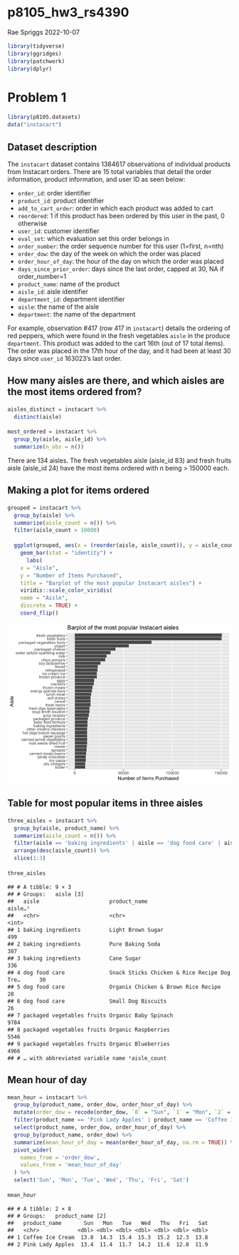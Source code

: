 p8105_hw3_rs4390
================
Rae Spriggs
2022-10-07

``` r
library(tidyverse)
library(ggridges)
library(patchwork)
library(dplyr)
```

# Problem 1

``` r
library(p8105.datasets)
data("instacart")
```

## Dataset description

The `instacart` dataset contains 1384617 observations of individual
products from Instacart orders. There are 15 total variables that detail
the order information, product information, and user ID as seen below:

-   `order_id`: order identifier
-   `product_id`: product identifier
-   `add_to_cart_order`: order in which each product was added to cart
-   `reordered`: 1 if this product has been ordered by this user in the
    past, 0 otherwise
-   `user_id`: customer identifier
-   `eval_set`: which evaluation set this order belongs in
-   `order_number`: the order sequence number for this user (1=first,
    n=nth)
-   `order_dow`: the day of the week on which the order was placed
-   `order_hour_of_day`: the hour of the day on which the order was
    placed
-   `days_since_prior_order`: days since the last order, capped at 30,
    NA if order_number=1
-   `product_name`: name of the product
-   `aisle_id`: aisle identifier
-   `department_id`: department identifier
-   `aisle`: the name of the aisle
-   `department`: the name of the department

For example, observation \#417 (row 417 in `instacart`) details the
ordering of red peppers, which were found in the fresh vegetables
`aisle` in the produce `department`. This product was added to the cart
16th (out of 17 total items). The order was placed in the 17th hour of
the day, and it had been at least 30 days since `user_id` 163023’s last
order.

## How many aisles are there, and which aisles are the most items ordered from?

``` r
aisles_distinct = instacart %>% 
  distinct(aisle)

most_ordered = instacart %>% 
  group_by(aisle, aisle_id) %>% 
  summarize(n_obs = n())
```

There are 134 aisles. The fresh vegetables aisle (aisle_id 83) and fresh
fruits aisle (aisle_id 24) have the most items ordered with n being \>
150000 each.

## Making a plot for items ordered

``` r
grouped = instacart %>% 
  group_by(aisle) %>% 
  summarize(aisle_count = n()) %>% 
  filter(aisle_count > 10000)

  ggplot(grouped, aes(x = (reorder(aisle, aisle_count)), y = aisle_count)) +
    geom_bar(stat = "identity") + 
      labs(
    x = "Aisle",
    y = "Number of Items Purchased",
    title = "Barplot of the most popular Instacart aisles") + 
    viridis::scale_color_viridis(
    name = "Aisle", 
    discrete = TRUE) + 
    coord_flip()
```

![](p8015_hw3_rs4390_files/figure-gfm/unnamed-chunk-3-1.png)<!-- -->

## Table for most popular items in three aisles

``` r
three_aisles = instacart %>% 
  group_by(aisle, product_name) %>% 
  summarize(aisle_count = n()) %>% 
  filter(aisle == 'baking ingredients' | aisle == 'dog food care' | aisle == 'packaged vegetables fruits') %>% 
  arrange(desc(aisle_count)) %>% 
  slice(1:3) 

three_aisles
```

    ## # A tibble: 9 × 3
    ## # Groups:   aisle [3]
    ##   aisle                      product_name                                aisle…¹
    ##   <chr>                      <chr>                                         <int>
    ## 1 baking ingredients         Light Brown Sugar                               499
    ## 2 baking ingredients         Pure Baking Soda                                387
    ## 3 baking ingredients         Cane Sugar                                      336
    ## 4 dog food care              Snack Sticks Chicken & Rice Recipe Dog Tre…      30
    ## 5 dog food care              Organix Chicken & Brown Rice Recipe              28
    ## 6 dog food care              Small Dog Biscuits                               26
    ## 7 packaged vegetables fruits Organic Baby Spinach                           9784
    ## 8 packaged vegetables fruits Organic Raspberries                            5546
    ## 9 packaged vegetables fruits Organic Blueberries                            4966
    ## # … with abbreviated variable name ¹​aisle_count

## Mean hour of day

``` r
mean_hour = instacart %>% 
  group_by(product_name, order_dow, order_hour_of_day) %>% 
  mutate(order_dow = recode(order_dow, `0` = "Sun", `1` = "Mon", `2` = "Tue", `3` = "Wed", `4` = "Thu", `5` = "Fri", `6` = "Sat")) %>% 
  filter(product_name == 'Pink Lady Apples' | product_name == 'Coffee Ice Cream') %>% 
  select(product_name, order_dow, order_hour_of_day) %>% 
  group_by(product_name, order_dow) %>% 
  summarize(mean_hour_of_day = mean(order_hour_of_day, na.rm = TRUE)) %>% 
  pivot_wider(
    names_from = 'order_dow',
    values_from = 'mean_hour_of_day'
  ) %>% 
  select('Sun', 'Mon', 'Tue', 'Wed', 'Thu', 'Fri', 'Sat')

mean_hour
```

    ## # A tibble: 2 × 8
    ## # Groups:   product_name [2]
    ##   product_name       Sun   Mon   Tue   Wed   Thu   Fri   Sat
    ##   <chr>            <dbl> <dbl> <dbl> <dbl> <dbl> <dbl> <dbl>
    ## 1 Coffee Ice Cream  13.8  14.3  15.4  15.3  15.2  12.3  13.8
    ## 2 Pink Lady Apples  13.4  11.4  11.7  14.2  11.6  12.8  11.9
